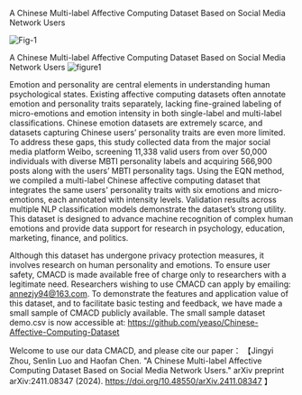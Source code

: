 A Chinese Multi-label Affective Computing Dataset Based on Social Media Network Users


![Fig-1](https://github.com/user-attachments/assets/125dc94e-4ee0-4867-aaed-8f06e48e4617)

A Chinese Multi-label Affective Computing Dataset Based on Social Media Network Users
![figure1](https://github.com/user-attachments/assets/8c747260-635e-4f8c-aad1-78b49bc5e5d7)

Emotion and personality are central elements in understanding human psychological states. 
Existing affective computing datasets often annotate emotion and personality traits separately, lacking fine-grained labeling of micro-emotions
and emotion intensity in both single-label and multi-label classifications.
Chinese emotion datasets are extremely scarce, and datasets capturing Chinese users’ personality traits are even more limited. 
To address these gaps, this study collected data from the major social media platform Weibo, 
screening 11,338 valid users from over 50,000 individuals with diverse MBTI personality labels and acquiring 566,900 posts along with the users’ MBTI personality tags.
Using the EQN method, we compiled a multi-label Chinese affective computing dataset that integrates the same users' personality traits with six emotions and micro-emotions, 
each annotated with intensity levels. Validation results across multiple NLP classification models demonstrate the dataset’s strong utility.
This dataset is designed to advance machine recognition of complex human emotions and provide data support for research in psychology, education, marketing, finance, and politics.

Although this dataset has undergone privacy protection measures, it involves research on human personality and emotions. 
To ensure user safety, CMACD is made available free of charge only to researchers with a legitimate need. 
Researchers wishing to use CMACD can apply by emailing: annezjy94@163.com.
To demonstrate the features and application value of this dataset, and to facilitate basic testing and feedback, we have made a small sample of CMACD publicly available. 
The small sample dataset demo.csv is now accessible at: https://github.com/yeaso/Chinese-Affective-Computing-Dataset

Welcome to use our data CMACD, and please cite our paper：
【Jingyi Zhou, Senlin Luo and Haofan Chen. "A Chinese Multi-label Affective Computing Dataset Based on Social Media Network Users." arXiv preprint 	arXiv:2411.08347 (2024).
https://doi.org/10.48550/arXiv.2411.08347
】





